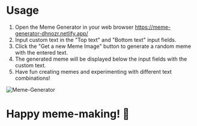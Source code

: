 # Usage

1. Open the Meme Generator in your web browser https://meme-generator-dhnozr.netlify.app/
2. Input custom text in the "Top text" and "Bottom text" input fields.
3. Click the "Get a new Meme Image" button to generate a random meme with the entered text.
4. The generated meme will be displayed below the input fields with the custom text.
5. Have fun creating memes and experimenting with different text combinations!

![Meme-Generator](https://github.com/dhnozr/Meme-Generator/assets/115792609/2059443d-67f5-4c41-8771-975e0d8ccab5)


# Happy meme-making! 🎉
